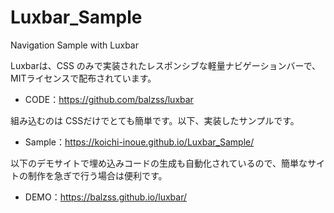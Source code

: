 # Luxbar_Sample
Navigation Sample with Luxbar

Luxbarは、CSS のみで実装されたレスポンシブな軽量ナビゲーションバーで、MITライセンスで配布されています。
* CODE：https://github.com/balzss/luxbar

組み込むのは CSSだけでとても簡単です。以下、実装したサンプルです。
* Sample：https://koichi-inoue.github.io/Luxbar_Sample/

以下のデモサイトで埋め込みコードの生成も自動化されているので、簡単なサイトの制作を急ぎで行う場合は便利です。
* DEMO：https://balzss.github.io/luxbar/
